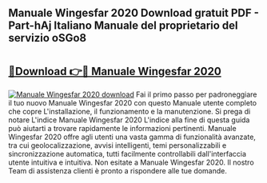 ## Manuale Wingesfar 2020 Download gratuit PDF - Part-hAj Italiano Manuale del proprietario del servizio oSGo8

# <h2><a href="http://dfglf7n.blite.top/?on=Manuale+Wingesfar+2020">🔗Download 👉🔴 Manuale Wingesfar 2020</a></h2>

[![Manuale Wingesfar 2020 download](https://i.imgur.com/lujVjoI.png)](http://dfglf7n.blite.top/?on=Manuale+Wingesfar+2020)
Fai il primo passo per padroneggiare il tuo nuovo Manuale Wingesfar 2020 con questo Manuale utente completo che copre L'installazione, il funzionamento e la manutenzione. Si prega di notare L'indice Manuale Wingesfar 2020 L'indice alla fine di questa guida può aiutarti a trovare rapidamente le informazioni pertinenti. Manuale Wingesfar 2020 offre agli utenti una vasta gamma di funzionalità avanzate, tra cui geolocalizzazione, avvisi intelligenti, temi personalizzabili e sincronizzazione automatica, tutti facilmente controllabili dall'interfaccia utente intuitiva e intuitiva. Non esitate a Manuale Wingesfar 2020. Il nostro Team di assistenza clienti è pronto a rispondere alle tue domande.
